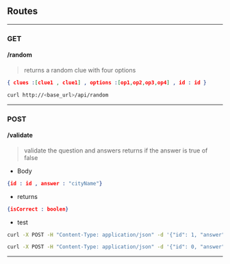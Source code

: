 ## Routes
---
### GET

#### /random 
> 	returns a random clue with four options

```json
{ clues :[clue1 , clue1] , options :[op1,op2,op3,op4] , id : id }
```

```bash
curl http://<base_url>/api/random
```
---
### POST

#### /validate

>validate the question and answers
>returns if the answer is true of false

- Body
```json
{id : id , answer : "cityName"}
```
	
- returns		
```json
{isCorrect : boolen}
```

- test
```bash
curl -X POST -H "Content-Type: application/json" -d '{"id": 1, "answer": ""}' <base_url/validate>
```

```bash
curl -X POST -H "Content-Type: application/json" -d '{"id": 0, "answer": "Tokyo"}' http://localhost:3000/api/validate
```
---


